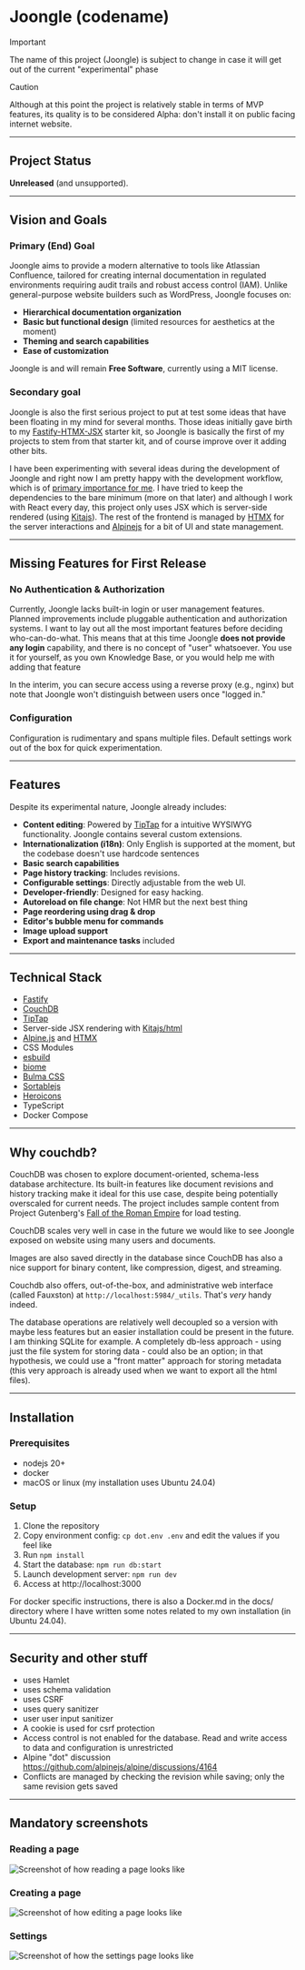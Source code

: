 # Joongle (codename)

> [!IMPORTANT]
> The name of this project (Joongle) is subject to change in case it will get out of the current "experimental" phase

> [!CAUTION]
> Although at this point the project is relatively stable in terms of MVP features, its quality is to be considered Alpha: don't install it on public facing internet website.

---

## Project Status

**Unreleased** (and unsupported).

---

## Vision and Goals

### Primary (End) Goal
Joongle aims to provide a modern alternative to tools like Atlassian Confluence, tailored for creating internal documentation in regulated environments requiring audit trails and robust access control (IAM). Unlike general-purpose website builders such as WordPress, Joongle focuses on:
- **Hierarchical documentation organization**
- **Basic but functional design** (limited resources for aesthetics at the moment)
- **Theming and search capabilities**
- **Ease of customization**

Joongle is and will remain **Free Software**, currently using a MIT license.

### Secondary goal

Joongle is also the first serious project to put at test some ideas that have been floating in my mind for several months. Those ideas initially gave birth to my [Fastify-HTMX-JSX](https://github.com/claudioc/fastify-htmx-ts-starter-kit) starter kit, so Joongle is basically the first of my projects to stem from that starter kit, and of course improve over it adding other bits.

I have been experimenting with several ideas during the development of Joongle and right now I am pretty happy with the development workflow, which is of [primary importance for me](https://claudio.cica.li/posts/2024/using-nodejs-for-everything/). I have tried to keep the dependencies to the bare minimum (more on that later) and although I work with React every day, this project only uses JSX which is server-side rendered (using [Kitajs](https://github.com/kitajs/html)). The rest of the frontend is managed by [HTMX](https://htmx.org/) for the server interactions and [Alpinejs](https://alpinejs.dev/) for a bit of UI and state management.

---

## Missing Features for First Release

### No Authentication & Authorization
Currently, Joongle lacks built-in login or user management features. Planned improvements include pluggable authentication and authorization systems. I want to lay out all the most important features before deciding who-can-do-what. This means that at this time Joongle **does not provide any login** capability, and there is no concept of "user" whatsoever. You use it for yourself, as you own Knowledge Base, or you would help me with adding that feature

In the interim, you can secure access using a reverse proxy (e.g., nginx) but note that Joongle won't distinguish between users once "logged in."

### Configuration
Configuration is rudimentary and spans multiple files. Default settings work out of the box for quick experimentation.

---

## Features

Despite its experimental nature, Joongle already includes:

- **Content editing**: Powered by [TipTap](https://tiptap.dev/) for a intuitive WYSIWYG functionality. Joongle contains several custom extensions.
- **Internationalization (i18n)**: Only English is supported at the moment, but the codebase doesn't use hardcode sentences
- **Basic search capabilities**
- **Page history tracking**: Includes revisions.
- **Configurable settings**: Directly adjustable from the web UI.
- **Developer-friendly**: Designed for easy hacking.
- **Autoreload on file change**: Not HMR but the next best thing
- **Page reordering using drag & drop**
- **Editor's bubble menu for commands**
- **Image upload support**
- **Export and maintenance tasks** included

---

## Technical Stack

- [Fastify](https://www.fastify.io/)
- [CouchDB](https://couchdb.apache.org/)
- [TipTap](https://tiptap.dev/)
- Server-side JSX rendering with [Kitajs/html](https://github.com/kitajs/html)
- [Alpine.js](https://alpinejs.dev/) and [HTMX](https://htmx.org/)
- CSS Modules
- [esbuild](https://esbuild.github.io/)
- [biome](https://biome.sh/)
- [Bulma CSS](https://bulma.io)
- [Sortablejs](https://github.com/SortableJS/Sortable)
- [Heroicons](https://heroicons.com/)
- TypeScript
- Docker Compose

---

## Why couchdb?

CouchDB was chosen to explore document-oriented, schema-less database architecture. Its built-in features like document revisions and history tracking make it ideal for this use case, despite being potentially overscaled for current needs. The project includes sample content from Project Gutenberg's [Fall of the Roman Empire](https://www.gutenberg.org/ebooks/890) for load testing.

CouchDB scales very well in case in the future we would like to see Joongle exposed on website using many users and documents.

Images are also saved directly in the database since CouchDB has also a nice support for binary content, like compression, digest, and streaming.

Couchdb also offers, out-of-the-box, and administrative web interface (called Fauxston) at `http://localhost:5984/_utils`. That's _very_ handy indeed.

The database operations are relatively well decoupled so a version with maybe less features but an easier installation could be present in the future. I am thinking SQLite for example. A completely db-less approach - using just the file system for storing data - could also be an option; in that hypothesis, we could use a "front matter" approach for storing metadata (this very approach is already used when we want to export all the html files).

---

## Installation

### Prerequisites
- nodejs 20+
- docker
- macOS or linux (my installation uses Ubuntu 24.04)

### Setup
1. Clone the repository
2. Copy environment config: `cp dot.env .env` and edit the values if you feel like
3. Run `npm install`
4. Start the database: `npm run db:start`
5. Launch development server: `npm run dev`
6. Access at http://localhost:3000

For docker specific instructions, there is also a Docker.md in the docs/ directory where I have written some notes related to my own installation (in Ubuntu 24.04).

---

## Security and other stuff
- uses Hamlet
- uses schema validation
- uses CSRF
- uses query sanitizer
- user user input sanitizer
- A cookie is used for csrf protection
- Access control is not enabled for the database. Read and write access to data and configuration is unrestricted
- Alpine "dot" discussion https://github.com/alpinejs/alpine/discussions/4164
- Conflicts are managed by checking the revision while saving; only the same revision gets saved

---

## Mandatory screenshots

### Reading a page

![Screenshot of how reading a page looks like](/docs/any-page.png)

### Creating a page

![Screenshot of how editing a page looks like](/docs/creating-page.png)

### Settings

![Screenshot of how the settings page looks like](/docs/settings.png)
